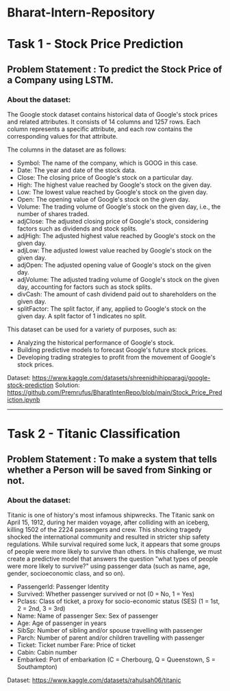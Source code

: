# Bharat-Intern-Repository

# Task 1 - Stock Price Prediction
## Problem Statement : To predict the Stock Price of a Company using LSTM.
### About the dataset:
The Google stock dataset contains historical data of Google's stock prices and related attributes. It consists of 14 columns and 1257 rows. Each column represents a specific attribute, and each row contains the corresponding values for that attribute.

The columns in the dataset are as follows:

* Symbol: The name of the company, which is GOOG in this case.
* Date: The year and date of the stock data.
* Close: The closing price of Google's stock on a particular day.
* High: The highest value reached by Google's stock on the given day.
* Low: The lowest value reached by Google's stock on the given day.
* Open: The opening value of Google's stock on the given day.
* Volume: The trading volume of Google's stock on the given day, i.e., the number of shares traded.
* adjClose: The adjusted closing price of Google's stock, considering factors such as dividends and stock splits.
* adjHigh: The adjusted highest value reached by Google's stock on the given day.
* adjLow: The adjusted lowest value reached by Google's stock on the given day.
* adjOpen: The adjusted opening value of Google's stock on the given day.
* adjVolume: The adjusted trading volume of Google's stock on the given day, accounting for factors such as stock splits.
* divCash: The amount of cash dividend paid out to shareholders on the given day.
* splitFactor: The split factor, if any, applied to Google's stock on the given day. A split factor of 1 indicates no split.

This dataset can be used for a variety of purposes, such as:

* Analyzing the historical performance of Google's stock.
* Building predictive models to forecast Google's future stock prices.
* Developing trading strategies to profit from the movement of Google's stock prices.

Dataset: https://www.kaggle.com/datasets/shreenidhihipparagi/google-stock-prediction
Solution: https://github.com/Premrufus/BharatIntenRepo/blob/main/Stock_Price_Prediction.ipynb

<hr>

# Task 2 - Titanic Classification
## Problem Statement : To make a system that tells whether a Person will be saved from Sinking or not.
### About the dataset:
Titanic is one of history's most infamous shipwrecks. The Titanic sank on April 15, 1912, during her maiden voyage, after colliding with an iceberg, killing 1502 of the 2224 passengers and crew. This shocking tragedy shocked the international community and resulted in stricter ship safety regulations. While survival required some luck, it appears that some groups of people were more likely to survive than others. In this challenge, we must create a predictive model that answers the question "what types of people were more likely to survive?" using passenger data (such as name, age, gender, socioeconomic class, and so on).
* PassengerId: Passenger Identity
* Survived: Whether passenger survived or not (0 = No, 1 = Yes)
* Pclass: Class of ticket, a proxy for socio-economic status (SES) (1 = 1st, 2 = 2nd, 3 = 3rd)
* Name: Name of passenger Sex: Sex of passenger
* Age: Age of passenger in years
* SibSp: Number of sibling and/or spouse travelling with passenger
* Parch: Number of parent and/or children travelling with passenger
* Ticket: Ticket number Fare: Price of ticket
* Cabin: Cabin number
* Embarked: Port of embarkation (C = Cherbourg, Q = Queenstown, S = Southampton)

Dataset: https://www.kaggle.com/datasets/rahulsah06/titanic
